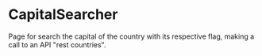 # CapitalSearcher
Page for search the capital of the country with its respective flag, making a call to an API "rest countries".
